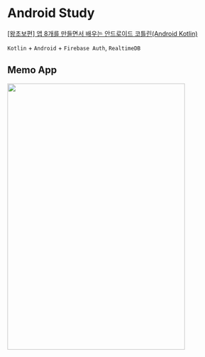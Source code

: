 # Android Study 

[[왕초보편] 앱 8개를 만들면서 배우는 안드로이드 코틀린(Android Kotlin)](https://www.inflearn.com/course/%EC%95%88%EB%93%9C%EB%A1%9C%EC%9D%B4%EB%93%9C-%EC%BD%94%ED%8B%80%EB%A6%B0-%EB%AA%A8%EB%B0%94%EC%9D%BC%EC%95%B1/dashboard)

`Kotlin` + `Android` + `Firebase Auth`, `RealtimeDB`

## Memo App

<img src="https://user-images.githubusercontent.com/62797565/249173138-bf1d1ae5-5f4d-48fb-bd2f-6ce3195aed89.gif" width="400" height="600" />


